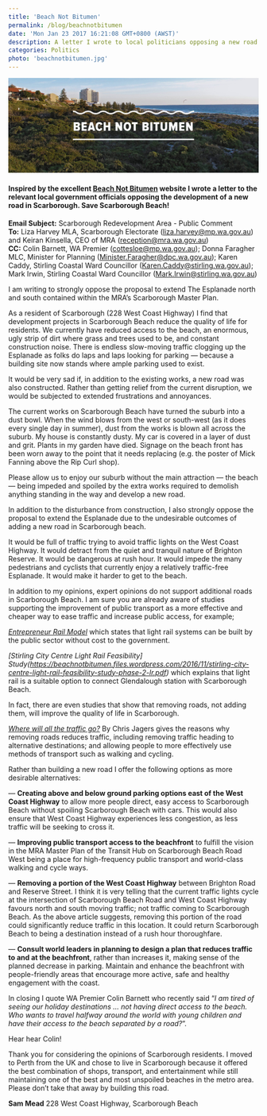```yaml
---
title: 'Beach Not Bitumen'
permalink: /blog/beachnotbitumen
date: 'Mon Jan 23 2017 16:21:08 GMT+0800 (AWST)'
description: A letter I wrote to local politicians opposing a new road in Scarborough
categories: Politics
photo: 'beachnotbitumen.jpg'
---
```


![Beach Not Bitumen](/img/beachnotbitumen.jpg)


#### Inspired by the excellent [Beach Not Bitumen](https://beachnotbitumen.com) website I wrote a letter to the relevant local government officials opposing the development of a new road in Scarborough. Save Scarborough Beach!

**Email Subject:** Scarborough Redevelopment Area - Public Comment<br />
**To:** Liza Harvey MLA, Scarborough Electorate (liza.harvey@mp.wa.gov.au) and Keiran Kinsella, CEO of MRA (reception@mra.wa.gov.au)<br />
**CC:** Colin Barnett, WA Premier (cottesloe@mp.wa.gov.au); Donna Faragher MLC, Minister for Planning (Minister.Faragher@dpc.wa.gov.au); Karen Caddy, Stirling Coastal Ward Councillor (Karen.Caddy@stirling.wa.gov.au); Mark Irwin, Stirling Coastal Ward Councillor (Mark.Irwin@stirling.wa.gov.au)<br />


I am writing to strongly oppose the proposal to extend The Esplanade north and south contained within the MRA’s Scarborough Master Plan.

As a resident of Scarborough (228 West Coast Highway) I find that development projects in Scarborough Beach reduce the quality of life for residents. We currently have reduced access to the beach, an enormous, ugly strip of dirt where grass and trees used to be, and constant construction noise. There is endless slow-moving traffic clogging up the Esplanade as folks do laps and laps looking for parking — because a building site now stands where ample parking used to exist.

It would be very sad if, in addition to the existing works, a new road was also constructed. Rather than getting relief from the current disruption, we would be subjected to extended frustrations and annoyances.

The current works on Scarborough Beach have turned the suburb into a dust bowl. When the wind blows from the west or south-west (as it does every single day in summer), dust from the works is blown all across the suburb. My house is constantly dusty. My car is covered in a layer of dust and grit. Plants in my garden have died. Signage on the beach front has been worn away to the point that it needs replacing (e.g. the poster of Mick Fanning above the Rip Curl shop).

Please allow us to enjoy our suburb without the main attraction — the beach — being impeded and spoiled by the extra works required to demolish anything standing in the way and develop a new road.

In addition to the disturbance from construction, I also strongly oppose the proposal to extend the Esplanade due to the undesirable outcomes of adding a new road in Scarborough beach.

It would be full of traffic trying to avoid traffic lights on the West Coast Highway. It would detract from the quiet and tranquil nature of Brighton Reserve. It would be dangerous at rush hour. It would impede the many pedestrians and cyclists that currently enjoy a relatively traffic-free Esplanade. It would make it harder to get to the beach.

In addition to my opinions, expert opinions do not support additional roads in Scarborough Beach. I am sure you are already aware of studies supporting the improvement of public transport as a more effective and cheaper way to ease traffic and increase public access, for example;

_[Entrepreneur Rail Model](https://beachnotbitumen.files.wordpress.com/2016/11/rail_model_report-lr.pdf)_ which states that light rail systems can be built by the public sector without cost to the government.

_[Stirling City Centre Light Rail Feasibility] Study(https://beachnotbitumen.files.wordpress.com/2016/11/stirling-city-centre-light-rail-feasibility-study-phase-2-lr.pdf)_  which explains that light rail is a suitable option to connect Glendalough station with Scarborough Beach.

In fact, there are even studies that show that removing roads, not adding them, will improve the quality of life in Scarborough.

_[Where will all the traffic go?](https://medium.com/@chrisjagers/where-will-all-the-traffic-go-68648bc111ae#.sd7zp2d0)_ By Chris Jagers gives the reasons why removing roads reduces traffic, including removing traffic heading to alternative destinations; and allowing people to more effectively use methods of transport such as walking and cycling.

Rather than building a new road I offer the following options as more desirable alternatives:

— **Creating above and below ground parking options east of the West Coast Highway** to allow more people direct, easy access to Scarborough Beach without spoiling Scarborough Beach with cars. This would also ensure that West Coast Highway experiences less congestion, as less traffic will be seeking to cross it.

— **Improving public transport access to the beachfront** to fulfill the vision in the MRA Master Plan of the Transit Hub on Scarborough Beach Road West being a place for high-frequency public transport and world-class walking and cycle ways.

— **Removing a portion of the West Coast Highway** between Brighton Road and Reserve Street. I think it is very telling that the current traffic lights cycle at the intersection of Scarborough Beach Road and West Coast Highway favours north and south moving traffic; not traffic coming to Scarborough Beach. As the above article suggests, removing this portion of the road could significantly reduce traffic in this location. It could return Scarborough Beach to being a destination instead of a rush hour thoroughfare.

— **Consult world leaders in planning to design a plan that reduces traffic to and at the beachfront**, rather than increases it, making sense of the planned decrease in parking. Maintain and enhance the beachfront with people-friendly areas that encourage more active, safe and healthy engagement with the coast.

In closing I quote WA Premier Colin Barnett who recently said “_I am tired of seeing our holiday destinations … not having direct access to the beach. Who wants to travel halfway around the world with young children and have their access to the beach separated by a road?_”.

Hear hear Colin!

Thank you for considering the opinions of Scarborough residents. I moved to Perth from the UK and chose to live in Scarborough because it offered the best combination of shops, transport, and entertainment while still maintaining one of the best and most unspoiled beaches in the metro area. Please don’t take that away by building this road.

**Sam Mead**
228 West Coast Highway, Scarborough Beach
